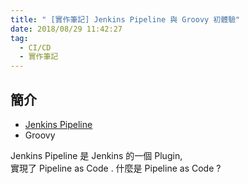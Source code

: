 ```yaml
---
title: " [實作筆記] Jenkins Pipeline 與 Groovy 初體驗"
date: 2018/08/29 11:42:27
tag:
  - CI/CD
  - 實作筆記
---
```


## 簡介

- [Jenkins Pipeline](https://jenkins.io/doc/book/pipeline/)
- Groovy

Jenkins Pipeline 是 Jenkins 的一個 Plugin,  
實現了 Pipeline as Code . 什麼是 Pipeline as Code ?
